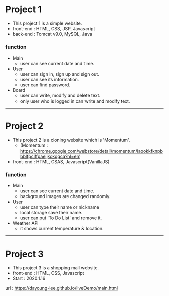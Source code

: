 # Project 1
- This project 1 is a simple website.
- front-end : HTML, CSS, JSP, Javascript
- back-end : Tomcat v9.0, MySQL, Java

### function
+ Main
  + user can see current date and time.
+ User
  + user can sign in, sign up and sign out.
  + user can see its information.
  + user can find password.
+ Board
  + user can write, modify and delete text.
  + only user who is logged in can write and modify text.
----            
# Project 2
- This project 2 is a cloning website which is 'Momentum'.
  + (Momentum : https://chrome.google.com/webstore/detail/momentum/laookkfknpbbblfpciffpaejjkokdgca?hl=en)
- front-end : HTML, CSAS, Javascript(VanillaJS)

### function
+ Main
  + user can see current date and time.
  + background images are changed randomly.
+ User
  + user can type their name or nickname
  + local storage save their name.
  + user can put 'To Do List' and remove it.
+ Weather API
  + it shows current temperature & location.
----     
# Project 3
- This project 3 is a shopping mall website.
- front-end : HTML, CSS, Javascript
- Start : 2020.1.16
 
url : https://dayoung-lee.github.io/liveDemo/main.html
